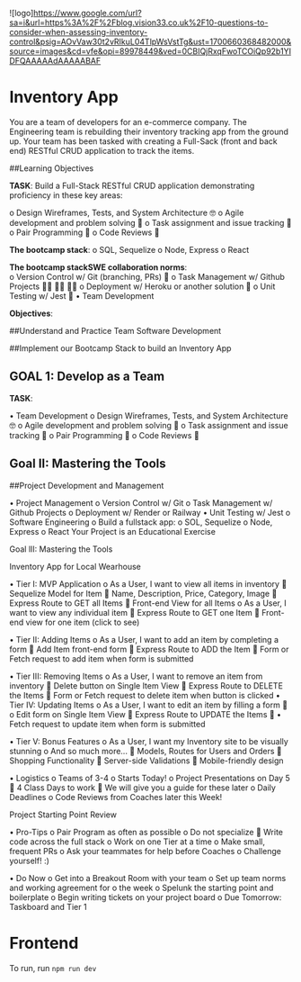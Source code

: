 ![logo]https://www.google.com/url?sa=i&url=https%3A%2F%2Fblog.vision33.co.uk%2F10-questions-to-consider-when-assessing-inventory-control&psig=AOvVaw30t2vRIkuL04TlpWsVstTg&ust=1700660368482000&source=images&cd=vfe&opi=89978449&ved=0CBIQjRxqFwoTCOiQp92b1YIDFQAAAAAdAAAAABAF

# Inventory App 

You are a team of developers for an e-commerce company. The Engineering team is rebuilding their inventory tracking app from the ground up. Your team has been tasked with creating a Full-Sack (front and back end) RESTful CRUD application to track the items.

##Learning Objectives

**TASK**: Build a Full-Stack RESTful CRUD application demonstrating proficiency in these key areas:

o   Design Wireframes, Tests, and System Architecture 🤓
o   Agile development and problem solving 🤔
o   Task assignment and issue tracking 📝
o   Pair Programming 👫
o   Code Reviews 🔭

**The bootcamp stack**:
o   SQL, Sequelize
o   Node, Express
o   React

**The bootcamp stackSWE collaboration norms**:  
o   Version Control w/ Git (branching, PRs) 🌳
o   Task Management w/ Github Projects 👩‍💼 👨‍💼 🧑‍💼
o   Deployment w/ Heroku or another solution 🚀
o   Unit Testing w/ Jest 🧪
•   Team Development 

**Objectives**:

##Understand and Practice Team Software Development 

##Implement our Bootcamp Stack to build an Inventory App


## GOAL 1: Develop as a Team

**TASK**: 

•   Team Development 
o   Design Wireframes, Tests, and System Architecture 🤓
o   Agile development and problem solving 🤔
o   Task assignment and issue tracking 📝
o   Pair Programming 👫
o   Code Reviews 🔭



## Goal II: Mastering the Tools
##Project Development and Management

•   Project Management
o   Version Control w/ Git
o   Task Management w/ Github Projects
o   Deployment w/ Render or Railway
•   Unit Testing w/ Jest
o   Software Engineering
o   Build a fullstack app:
o   SOL, Sequelize
o   Node, Express
o   React
Your Project is an Educational Exercise

Goal lII: Mastering the Tools

Inventory App for Local Wearhouse 

•   Tier I: MVP Application
o   As a User, I want to view all items in inventory
   Sequelize Model for Item
   Name, Description, Price, Category, Image
   Express Route to GET all Items
   Front-end View for all Items
o   As a User, I want to view any individual item
   Express Route to GET one Item
   Front-end view for one item (click to see)

•   Tier II: Adding Items
o   As a User, I want to add an item by completing a form
   Add Item front-end form
   Express Route to ADD the Item
   Form or Fetch request to add item when form is submitted

•   Tier III: Removing Items
o   As a User, I want to remove an item from inventory
   Delete button on Single Item View
   Express Route to DELETE the Items
   Form or Fetch request to delete item when button is clicked
•   Tier IV: Updating Items
o   As a User, I want to edit an item by filling a form
   o Edit form on Single Item View
   Express Route to UPDATE the Items
   • Fetch request to update item when form is submitted

•   Tier V: Bonus Features
o   As a User, I want my Inventory site to be visually stunning
o   And so much more...
   Models, Routes for Users and Orders
   Shopping Functionality
   Server-side Validations
   Mobile-friendly design

•   Logistics
o   Teams of 3-4
o   Starts Today!
o   Project Presentations on Day 5
   4 Class Days to work
   We will give you a guide for these later
o   Daily Deadlines
o   Code Reviews from Coaches later this Week!

Project Starting Point Review

•   Pro-Tips
o   Pair Program as often as possible
o   Do not specialize
   Write code across the full stack
o   Work on one Tier at a time
o   Make small, frequent PRs
o   Ask your teammates for help before Coaches
o   Challenge yourself! :)

•   Do Now
o   Get into a Breakout Room with your team
o   Set up team norms and working agreement for
o   the week
o   Spelunk the starting point and boilerplate
o   Begin writing tickets on your project board
o   Due Tomorrow: Taskboard and Tier 1


# Frontend

To run, run `npm run dev`